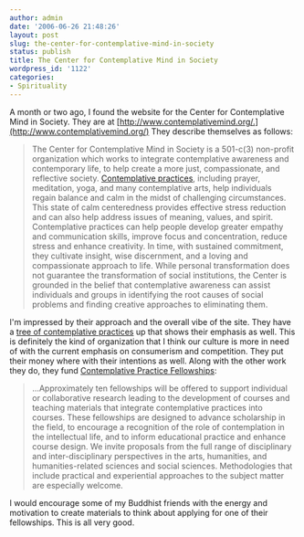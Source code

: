 ```yaml
---
author: admin
date: '2006-06-26 21:48:26'
layout: post
slug: the-center-for-contemplative-mind-in-society
status: publish
title: The Center for Contemplative Mind in Society
wordpress_id: '1122'
categories:
- Spirituality
---
```


A month or two ago, I found the website for the Center for Contemplative
Mind in Society. They are at
[http://www.contemplativemind.org/.](http://www.contemplativemind.org/)
They describe themselves as follows:

> The Center for Contemplative Mind in Society is a 501-c(3) non-profit
> organization which works to integrate contemplative awareness and
> contemporary life, to help create a more just, compassionate, and
> reflective society. [Contemplative
> practices](http://www.contemplativemind.org/practices/), including
> prayer, meditation, yoga, and many contemplative arts, help
> individuals regain balance and calm in the midst of challenging
> circumstances. This state of calm centeredness provides effective
> stress reduction and can also help address issues of meaning, values,
> and spirit. Contemplative practices can help people develop greater
> empathy and communication skills, improve focus and concentration,
> reduce stress and enhance creativity. In time, with sustained
> commitment, they cultivate insight, wise discernment, and a loving and
> compassionate approach to life. While personal transformation does not
> guarantee the transformation of social institutions, the Center is
> grounded in the belief that contemplative awareness can assist
> individuals and groups in identifying the root causes of social
> problems and finding creative approaches to eliminating them.

I'm impressed by their approach and the overall vibe of the site. They
have a [tree of contemplative
practices](http://www.contemplativemind.org/practices/tree.html) up that
shows their emphasis as well. This is definitely the kind of
organization that I think our culture is more in need of with the
current emphasis on consumerism and competition. They put their money
where with their intentions as well. Along with the other work they do,
they fund [Contemplative Practice
Fellowships](http://www.acls.org/conprac.htm):

> ...Approximately ten fellowships will be offered to support individual
> or collaborative research leading to the development of courses and
> teaching materials that integrate contemplative practices into
> courses. These fellowships are designed to advance scholarship in the
> field, to encourage a recognition of the role of contemplation in the
> intellectual life, and to inform educational practice and enhance
> course design. We invite proposals from the full range of disciplinary
> and inter-disciplinary perspectives in the arts, humanities, and
> humanities-related sciences and social sciences. Methodologies that
> include practical and experiential approaches to the subject matter
> are especially welcome.

I would encourage some of my Buddhist friends with the energy and
motivation to create materials to think about applying for one of their
fellowships. This is all very good.
